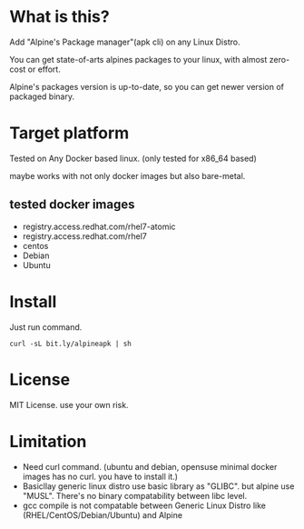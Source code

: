 # What is this?
Add "Alpine's Package manager"(apk cli) on any Linux Distro.

You can get state-of-arts alpines packages to your linux, with almost zero-cost or effort.

Alpine's packages version is up-to-date, so you can get newer version of packaged binary. 

# Target platform
Tested on Any Docker based linux. (only tested for x86_64 based)

maybe works with not only docker images but also bare-metal.

## tested docker images

* registry.access.redhat.com/rhel7-atomic
* registry.access.redhat.com/rhel7
* centos
* Debian
* Ubuntu

# Install

Just run command.

```
curl -sL bit.ly/alpineapk | sh
```

# License
MIT License. use your own risk.

# Limitation
* Need curl command. (ubuntu and debian, opensuse minimal docker images has no curl. you have to install it.)
* Basicllay generic linux distro use basic library as "GLIBC". but alpine use "MUSL". There's no binary compatability between libc level.
* gcc compile is not compatable between Generic Linux Distro like (RHEL/CentOS/Debian/Ubuntu) and Alpine
